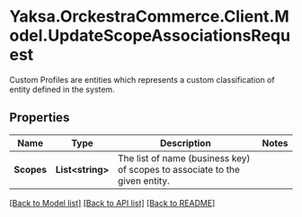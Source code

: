 # Yaksa.OrckestraCommerce.Client.Model.UpdateScopeAssociationsRequest
Custom Profiles are entities which represents a custom classification of entity defined in the system.

## Properties

Name | Type | Description | Notes
------------ | ------------- | ------------- | -------------
**Scopes** | **List&lt;string&gt;** | The list of name (business key) of scopes to associate to the given entity. | 

[[Back to Model list]](../README.md#documentation-for-models) [[Back to API list]](../README.md#documentation-for-api-endpoints) [[Back to README]](../README.md)

